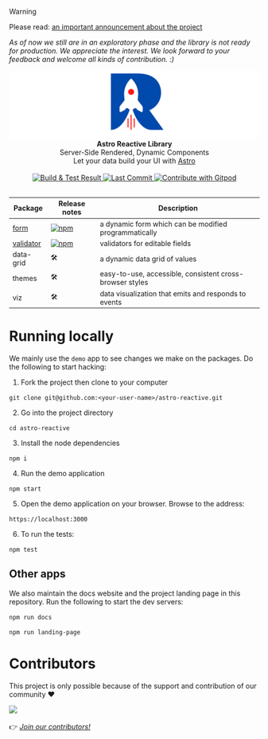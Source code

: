 > [!WARNING]
>
> Please read: [an important announcement about the project](https://github.com/astro-reactive/astro-reactive/discussions/304)
>
> *As of now we still are in an exploratory phase and the library is not ready for production. We appreciate the interest. We look forward to your feedback and welcome all kinds of contribution. :)*

<p align="center">
  <img src="https://raw.githubusercontent.com/astro-reactive/astro-reactive/main/.github/assets/logo/min-banner.png" alt="Astro Reactive Library Logo">
  <br />
  <strong>Astro Reactive Library</strong>
  <br />
  Server-Side Rendered, Dynamic Components
  <br />
  Let your data build your UI with <a href="https://astro.build">Astro</a>
  <br />
  <br />
  <a href="https://github.com/astro-reactive/astro-reactive/actions/workflows/build-and-test.yml">
    <img src="https://github.com/astro-reactive/astro-reactive/actions/workflows/build-and-test.yml/badge.svg?branch=main" alt="Build & Test Result" />
  </a>
  <a href="https://github.com/astro-reactive/astro-reactive">
    <img alt="Last Commit" src="https://img.shields.io/github/last-commit/astro-reactive/astro-reactive?logo=github" />
  </a>
  <a href="https://gitpod.io/#https://github.com/astro-reactive/astro-reactive.git">
  <img
    src="https://img.shields.io/badge/Contribute%20with-Gitpod-908a85?logo=gitpod"
    alt="Contribute with Gitpod"
  />
  </a>

  <br />
  <br />
<p>

| Package                                                                                              | Release notes                                                                                     | Description                                              |
| ---------------------------------------------------------------------------------------------------- | ------------------------------------------------------------------------------------------------- | -------------------------------------------------------- |
| [form](https://github.com/astro-reactive/astro-reactive/blob/main/packages/form/README.md)           | [![npm](https://img.shields.io/npm/v/@astro-reactive/form)](./packages/form/CHANGELOG.md)           | a dynamic form which can be modified programmatically    |
| [validator](https://github.com/astro-reactive/astro-reactive/blob/main/packages/validator/README.md) | [![npm](https://img.shields.io/npm/v/@astro-reactive/validator)](./packages/validator/CHANGELOG.md) | validators for editable fields                           |
| data-grid                                                                                            | 🛠                                                                                                 | a dynamic data grid of values                            |
| themes                                                                                               | 🛠                                                                                                 | easy-to-use, accessible, consistent cross-browser styles |
| viz                                                                                                  | 🛠                                                                                                 | data visualization that emits and responds to events     |

# Running locally

We mainly use the `demo` app to see changes we make on the packages. Do the following to start hacking:

1. Fork the project then clone to your computer

```
git clone git@github.com:<your-user-name>/astro-reactive.git
```

2. Go into the project directory

```
cd astro-reactive
```

3. Install the node dependencies

```
npm i
```

4. Run the demo application

```
npm start
```

5. Open the demo application on your browser. Browse to the address:

```
https://localhost:3000
```

6. To run the tests:

```
npm test
```

## Other apps

We also maintain the docs website and the project landing page in this repository. Run the following to start the dev servers:

```
npm run docs
```

```
npm run landing-page
```

# Contributors

This project is only possible because of the support and contribution of our community ❤️

<a href="https://github.com/astro-reactive/astro-reactive/graphs/contributors">
  <img src="https://contrib.rocks/image?repo=astro-reactive/astro-reactive" />
</a>

👉 _[Join our contributors!](https://github.com/astro-reactive/astro-reactive/blob/main/CONTRIBUTING.md)_

<!--

## Play around examples:

  <a href="https://stackblitz.com/edit/github-ze9ebb-tthuka?file=package.json,src%2Fpages%2Findex.astro">
    <img
      src="https://developer.stackblitz.com/img/open_in_stackblitz_small.svg"
      alt="Play around in Stackblitz"
    />
  </a>
  <a href="https://codesandbox.io/s/astro-reactive-library-u72dgj?file=/src/pages/index.astro">
    <img
      src="https://img.shields.io/badge/Open%20in-CodeSandbox-040404?logo=codesandbox"
      alt="CodeSandbox"
    />
  </a>

-->
